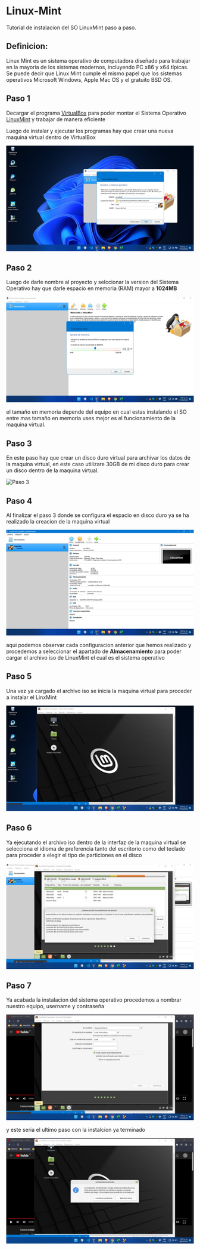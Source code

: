 # Linux-Mint
Tutorial de instalacion del SO LinuxMint paso a paso.

## Definicion: 

Linux Mint es un sistema operativo de computadora diseñado para trabajar en la mayoría de los sistemas modernos, incluyendo PC x86 y x64 típicas. Se puede decir que Linux Mint cumple el mismo papel que los sistemas operativos Microsoft Windows, Apple Mac OS y el gratuito BSD OS.

## Paso 1 

Decargar el programa [VirtualBox](https://www.virtualbox.org/wiki/Downloads) para poder montar el Sistema Operativo [LinuxMint](https://linuxmint.com/download.php) y trabajar de manera eficiente 

Luego de instalar y ejecutar los programas hay que crear una nueva maquina virtual dentro de VirtualBox 

![Paso 1](img/Inicio%20Paso%201.jpeg)


## Paso 2

Luego de darle nombre al proyecto y selccionar la version del Sistema Operativo hay que darle espacio en memoria (RAM) mayor a __1024MB__ 

![Paso 2](img/Ram%20paso%202.jpeg) 

el tamaño en memoria depende del equipo en cual estas instalando el SO entre mas tamaño en memoria uses mejor es el funcionamiento de la maquina virtual.

## Paso 3

En este paso hay que crear un disco duro virtual para archivar los datos de la maquina virtual, en este caso utilizare 30GB de mi disco duro para crear un disco dentro de la maquina virtual.

![Paso 3](Img/Tama%C3%B1o%20en%20disco%20duro.jpeg) 

## Paso 4

Al finalizar el paso 3 donde se configura el espacio en disco duro ya se ha realizado la creacion de la maquina virtual 

![Paso 4](img/Interfaz%20pas%203.jpeg) 

aqui podemos observar cada configuracion anterior que hemos realizado y procedemos a seleccionar el apartado de __Almacenamiento__ para poder cargar el archivo iso de LinuxMint el cual es el sistema operativo

## Paso 5

Una vez ya cargado el archivo iso se inicia la maquina virtual para proceder a instalar el LinxMint 

![Paso 5](img/Escritorio%20paso%205.jpeg)

## Paso 6

Ya ejecutando el archivo iso dentro de la interfaz de la maquina virtual se selecciona el idioma de preferencia tanto del escritorio como del teclado para proceder a elegir el tipo de particiones en el disco 

![Paso 6](img/Particiones%20pas0%206.jpeg)

## Paso 7 

Ya acabada la instalacion del sistema operativo procedemos a nombrar nuestro equipo, username y contraseña 

![](Img/Username%20paso%207.jpeg)

y este seria el ultimo paso con la instalcion ya terminado 

![Paso 8](img/Instalado.jpeg)

